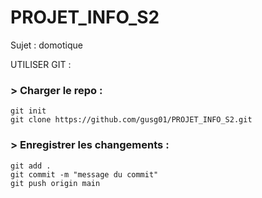 # PROJET_INFO_S2
Sujet : domotique

UTILISER GIT :

### > Charger le repo :
    git init
    git clone https://github.com/gusg01/PROJET_INFO_S2.git

### > Enregistrer les changements :
    git add .
    git commit -m "message du commit"
    git push origin main
